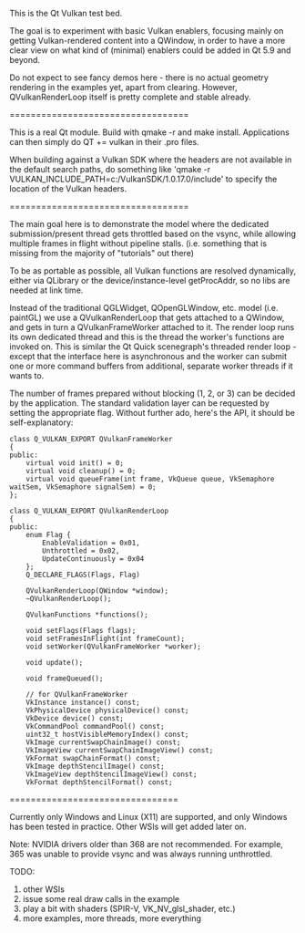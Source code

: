 This is the Qt Vulkan test bed.

The goal is to experiment with basic Vulkan enablers, focusing mainly on
getting Vulkan-rendered content into a QWindow, in order to have a more clear
view on what kind of (minimal) enablers could be added in Qt 5.9 and beyond.

Do not expect to see fancy demos here - there is no actual geometry rendering
in the examples yet, apart from clearing. However, QVulkanRenderLoop itself is
pretty complete and stable already.

==================================

This is a real Qt module. Build with qmake -r and make install. Applications
can then simply do QT += vulkan in their .pro files.

When building against a Vulkan SDK where the headers are not available in the
default search paths, do something like 'qmake -r VULKAN_INCLUDE_PATH=c:/VulkanSDK/1.0.17.0/include'
to specify the location of the Vulkan headers.

==================================

The main goal here is to demonstrate the model where the dedicated
submission/present thread gets throttled based on the vsync, while allowing
multiple frames in flight without pipeline stalls. (i.e. something that is
missing from the majority of "tutorials" out there)

To be as portable as possible, all Vulkan functions are resolved dynamically,
either via QLibrary or the device/instance-level getProcAddr, so no libs are
needed at link time.

Instead of the traditional QGLWidget, QOpenGLWindow, etc. model (i.e. paintGL)
we use a QVulkanRenderLoop that gets attached to a QWindow, and gets in turn a
QVulkanFrameWorker attached to it. The render loop runs its own dedicated
thread and this is the thread the worker's functions are invoked on. This is
similar the Qt Quick scenegraph's threaded render loop - except that the
interface here is asynchronous and the worker can submit one or more command
buffers from additional, separate worker threads if it wants to.

The number of frames prepared without blocking (1, 2, or 3) can be decided by
the application. The standard validation layer can be requested by setting the
appropriate flag. Without further ado, here's the API, it should be
self-explanatory:

```
class Q_VULKAN_EXPORT QVulkanFrameWorker
{
public:
    virtual void init() = 0;
    virtual void cleanup() = 0;
    virtual void queueFrame(int frame, VkQueue queue, VkSemaphore waitSem, VkSemaphore signalSem) = 0;
};

class Q_VULKAN_EXPORT QVulkanRenderLoop
{
public:
    enum Flag {
        EnableValidation = 0x01,
        Unthrottled = 0x02,
        UpdateContinuously = 0x04
    };
    Q_DECLARE_FLAGS(Flags, Flag)

    QVulkanRenderLoop(QWindow *window);
    ~QVulkanRenderLoop();

    QVulkanFunctions *functions();

    void setFlags(Flags flags);
    void setFramesInFlight(int frameCount);
    void setWorker(QVulkanFrameWorker *worker);

    void update();

    void frameQueued();

    // for QVulkanFrameWorker
    VkInstance instance() const;
    VkPhysicalDevice physicalDevice() const;
    VkDevice device() const;
    VkCommandPool commandPool() const;
    uint32_t hostVisibleMemoryIndex() const;
    VkImage currentSwapChainImage() const;
    VkImageView currentSwapChainImageView() const;
    VkFormat swapChainFormat() const;
    VkImage depthStencilImage() const;
    VkImageView depthStencilImageView() const;
    VkFormat depthStencilFormat() const;
```

================================

Currently only Windows and Linux (X11) are supported, and only
Windows has been tested in practice. Other WSIs will get added later on.

Note: NVIDIA drivers older than 368 are not recommended. For example, 365 was
unable to provide vsync and was always running unthrottled.

TODO:
  1. other WSIs
  2. issue some real draw calls in the example
  3. play a bit with shaders (SPIR-V, VK_NV_glsl_shader, etc.)
  4. more examples, more threads, more everything

